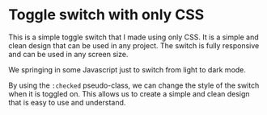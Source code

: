 # Toggle switch with only CSS

This is a simple toggle switch that I made using only CSS. It is a simple and clean design that can be used in any project. The switch is fully responsive and can be used in any screen size.

We springing in some Javascript just to switch from light to dark mode.

By using the `:checked` pseudo-class, we can change the style of the switch when it is toggled on. This allows us to create a simple and clean design that is easy to use and understand.
